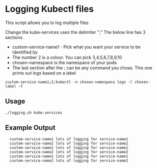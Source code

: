# Logging Kubectl files
This script allows you to log multiple files

Change the kube-services uses the delimiter ";"
The below line has 3 sections. 
- custom-service-name1 - Pick what you want your service to be identified by
- The number 2 is a colour. You can pick 3,4,5,6,7,8,9,10
- chosen-namespace is the namespace of your pods
- The last section after the ; can be any command you chose. This one prints out logs based on a label
```
custom-service-name1;2;kubectl -n chosen-namespace logs -l chosen-label -f
```

## Usage
```
./logging.sh kube-services
```

## Example Output
```
  custom-service-name1 lots of logging for service-name1  
  custom-service-name2 lots of logging for service-name2 
  custom-service-name1 lots of logging for service-name1 
  custom-service-name2 lots of logging for service-name2
  custom-service-name1 lots of logging for service-name1 
  custom-service-name2 lots of logging for service-name2
```